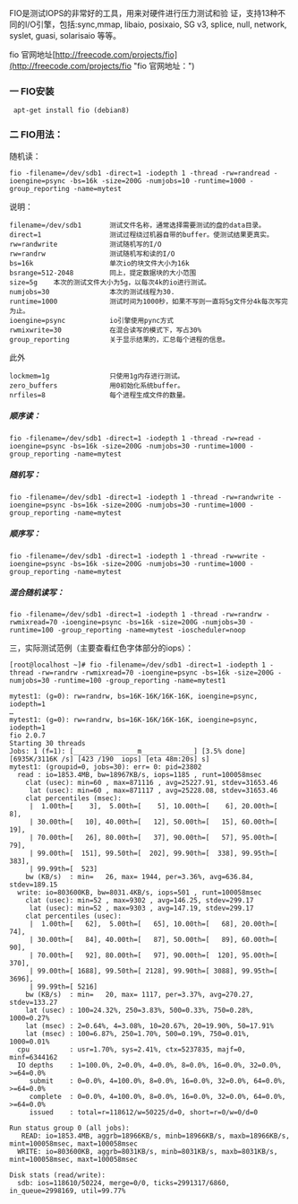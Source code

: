 
FIO是测试IOPS的非常好的工具，用来对硬件进行压力测试和验 证，支持13种不同的I/O引擎，包括:sync,mmap, libaio, posixaio, SG v3, splice, null, network, syslet, guasi, solarisaio 等等。      

 fio 官网地址[http://freecode.com/projects/fio](http://freecode.com/projects/fio "fio 官网地址：")


### 一 FIO安装

  	 apt-get install fio (debian8)

### 二 FIO用法：

随机读：

	fio -filename=/dev/sdb1 -direct=1 -iodepth 1 -thread -rw=randread -ioengine=psync -bs=16k -size=200G -numjobs=10 -runtime=1000 -group_reporting -name=mytest

说明：

	filename=/dev/sdb1       测试文件名称，通常选择需要测试的盘的data目录。
	direct=1                 测试过程绕过机器自带的buffer。使测试结果更真实。
	rw=randwrite             测试随机写的I/O
	rw=randrw                测试随机写和读的I/O
	bs=16k                   单次io的块文件大小为16k
	bsrange=512-2048         同上，提定数据块的大小范围
	size=5g    本次的测试文件大小为5g，以每次4k的io进行测试。
	numjobs=30               本次的测试线程为30.
	runtime=1000             测试时间为1000秒，如果不写则一直将5g文件分4k每次写完为止。
	ioengine=psync           io引擎使用pync方式
	rwmixwrite=30            在混合读写的模式下，写占30%
	group_reporting          关于显示结果的，汇总每个进程的信息。

此外

	lockmem=1g               只使用1g内存进行测试。
	zero_buffers             用0初始化系统buffer。
	nrfiles=8                每个进程生成文件的数量。

##### 顺序读：

	fio -filename=/dev/sdb1 -direct=1 -iodepth 1 -thread -rw=read -ioengine=psync -bs=16k -size=200G -numjobs=30 -runtime=1000 -group_reporting -name=mytest

##### 随机写：

	fio -filename=/dev/sdb1 -direct=1 -iodepth 1 -thread -rw=randwrite -ioengine=psync -bs=16k -size=200G -numjobs=30 -runtime=1000 -group_reporting -name=mytest

##### 顺序写：

	fio -filename=/dev/sdb1 -direct=1 -iodepth 1 -thread -rw=write -ioengine=psync -bs=16k -size=200G -numjobs=30 -runtime=1000 -group_reporting -name=mytest

##### 混合随机读写：

	fio -filename=/dev/sdb1 -direct=1 -iodepth 1 -thread -rw=randrw -rwmixread=70 -ioengine=psync -bs=16k -size=200G -numjobs=30 -runtime=100 -group_reporting -name=mytest -ioscheduler=noop


三，实际测试范例（主要查看红色字体部分的iops）：

	[root@localhost ~]# fio -filename=/dev/sdb1 -direct=1 -iodepth 1 -thread -rw=randrw -rwmixread=70 -ioengine=psync -bs=16k -size=200G -numjobs=30 -runtime=100 -group_reporting -name=mytest1

	mytest1: (g=0): rw=randrw, bs=16K-16K/16K-16K, ioengine=psync, iodepth=1
	…
	mytest1: (g=0): rw=randrw, bs=16K-16K/16K-16K, ioengine=psync, iodepth=1
	fio 2.0.7
	Starting 30 threads
	Jobs: 1 (f=1): [________________m_____________] [3.5% done] [6935K/3116K /s] [423 /190  iops] [eta 48m:20s] s]               
	mytest1: (groupid=0, jobs=30): err= 0: pid=23802
	  read : io=1853.4MB, bw=18967KB/s, iops=1185 , runt=100058msec
	    clat (usec): min=60 , max=871116 , avg=25227.91, stdev=31653.46
	     lat (usec): min=60 , max=871117 , avg=25228.08, stdev=31653.46
	    clat percentiles (msec):
	     |  1.00th=[    3],  5.00th=[    5], 10.00th=[    6], 20.00th=[    8],
	     | 30.00th=[   10], 40.00th=[   12], 50.00th=[   15], 60.00th=[   19],
	     | 70.00th=[   26], 80.00th=[   37], 90.00th=[   57], 95.00th=[   79],
	     | 99.00th=[  151], 99.50th=[  202], 99.90th=[  338], 99.95th=[  383],
	     | 99.99th=[  523]
	    bw (KB/s)  : min=   26, max= 1944, per=3.36%, avg=636.84, stdev=189.15
	  write: io=803600KB, bw=8031.4KB/s, iops=501 , runt=100058msec
	    clat (usec): min=52 , max=9302 , avg=146.25, stdev=299.17
	     lat (usec): min=52 , max=9303 , avg=147.19, stdev=299.17
	    clat percentiles (usec):
	     |  1.00th=[   62],  5.00th=[   65], 10.00th=[   68], 20.00th=[   74],
	     | 30.00th=[   84], 40.00th=[   87], 50.00th=[   89], 60.00th=[   90],
	     | 70.00th=[   92], 80.00th=[   97], 90.00th=[  120], 95.00th=[  370],
	     | 99.00th=[ 1688], 99.50th=[ 2128], 99.90th=[ 3088], 99.95th=[ 3696],
	     | 99.99th=[ 5216]
	    bw (KB/s)  : min=   20, max= 1117, per=3.37%, avg=270.27, stdev=133.27
	    lat (usec) : 100=24.32%, 250=3.83%, 500=0.33%, 750=0.28%, 1000=0.27%
	    lat (msec) : 2=0.64%, 4=3.08%, 10=20.67%, 20=19.90%, 50=17.91%
	    lat (msec) : 100=6.87%, 250=1.70%, 500=0.19%, 750=0.01%, 1000=0.01%
	  cpu          : usr=1.70%, sys=2.41%, ctx=5237835, majf=0, minf=6344162
	  IO depths    : 1=100.0%, 2=0.0%, 4=0.0%, 8=0.0%, 16=0.0%, 32=0.0%, >=64=0.0%
	     submit    : 0=0.0%, 4=100.0%, 8=0.0%, 16=0.0%, 32=0.0%, 64=0.0%, >=64=0.0%
	     complete  : 0=0.0%, 4=100.0%, 8=0.0%, 16=0.0%, 32=0.0%, 64=0.0%, >=64=0.0%
	     issued    : total=r=118612/w=50225/d=0, short=r=0/w=0/d=0
	
	Run status group 0 (all jobs):
	   READ: io=1853.4MB, aggrb=18966KB/s, minb=18966KB/s, maxb=18966KB/s, mint=100058msec, maxt=100058msec
	  WRITE: io=803600KB, aggrb=8031KB/s, minb=8031KB/s, maxb=8031KB/s, mint=100058msec, maxt=100058msec
	
	Disk stats (read/write):
	  sdb: ios=118610/50224, merge=0/0, ticks=2991317/6860, in_queue=2998169, util=99.77%
